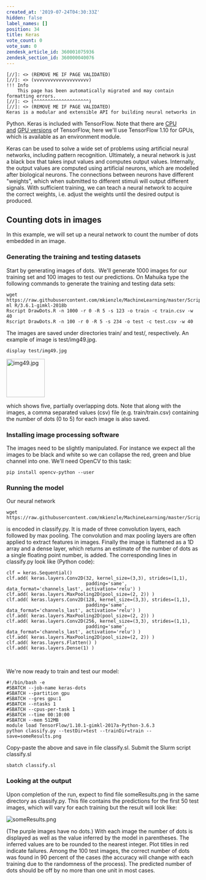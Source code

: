 ```yaml
---
created_at: '2019-07-24T04:30:33Z'
hidden: false
label_names: []
position: 34
title: Keras
vote_count: 0
vote_sum: 0
zendesk_article_id: 360001075936
zendesk_section_id: 360000040076
---
```



    [//]: <> (REMOVE ME IF PAGE VALIDATED)
    [//]: <> (vvvvvvvvvvvvvvvvvvvv)
    !!! Info
        This page has been automatically migrated and may contain formatting errors.
    [//]: <> (^^^^^^^^^^^^^^^^^^^^)
    [//]: <> (REMOVE ME IF PAGE VALIDATED)
    Keras is a modular and extensible API for building neural networks in
Python. Keras is included with TensorFlow. Note that there are [CPU
and](https://support.nesi.org.nz/hc/en-gb/articles/360000997675-TensorFlow-on-CPUs) [GPU
versions](https://support.nesi.org.nz/hc/en-gb/articles/360000990436-TensorFlow) of
TensorFlow, here we'll use TensorFlow 1.10 for GPUs, which is available
as an environment module. 

Keras can be used to solve a wide set of problems using artificial
neural networks, including pattern recognition. Ultimately, a neural
network is just a black box that takes input values and computes output
values. Internally, the output values are computed using artificial
neurons, which are modelled after biological neurons. The connections
between neurons have different "weights", which when submitted to
different stimuli will output different signals. With sufficient
training, we can teach a neural network to acquire the correct weights,
i.e. adjust the weights until the desired output is produced. 

## Counting dots in images

In this example, we will set up a neural network to count the number of
dots embedded in an image.

### Generating the training and testing datasets

Start by generating images of dots.  We'll generate 1000 images for our
training set and 100 images to test our predictions. On Mahuika type the
following commands to generate the training and testing data sets:

    wget https://raw.githubusercontent.com/mkienzle/MachineLearning/master/Scripts/ProduceSyntheticData/DrawDots.R
    ml R/3.6.1-gimkl-2018b
    Rscript DrawDots.R -n 1000 -r 0 -R 5 -s 123 -o train -c train.csv -w 40
    Rscript DrawDots.R -n 100 -r 0 -R 5 -s 234 -o test -c test.csv -w 40

The images are saved under directories train/ and test/, respectively.
An example of image is test/img49.jpg.

    display test/img49.jpg

<img src="assets/images/img49_1.jpg" width="100" height="100"
alt="img49.jpg" />

which shows five, partially overlapping dots. Note that along with the
images, a comma separated values (csv) file (e.g. train/train.csv)
containing the number of dots (0 to 5) for each image is also saved.

### Installing image processing software

The images need to be slightly manipulated. For instance we expect all
the images to be black and white so we can collapse the red, green and
blue channel into one. We'll need OpenCV to this task:

    pip install opencv-python --user

### Running the model

Our neural network

    wget https://raw.githubusercontent.com/mkienzle/MachineLearning/master/Scripts/Conv2D/classify.py

is encoded in classify.py. It is made of three convolution layers, each
followed by max pooling. The convolution and max pooling layers are
often applied to extract features in images. Finally the image is
flattened as a 1D array and a dense layer, which returns an estimate of
the number of dots as a single floating point number, is added. The
corresponding lines in classify.py look like (Python code):

    clf = keras.Sequential()
    clf.add( keras.layers.Conv2D(32, kernel_size=(3,3), strides=(1,1),
                                 padding='same', data_format='channels_last', activation='relu') )
    clf.add( keras.layers.MaxPooling2D(pool_size=(2, 2)) )
    clf.add( keras.layers.Conv2D(128, kernel_size=(3,3), strides=(1,1),
                                 padding='same', data_format='channels_last', activation='relu') )
    clf.add( keras.layers.MaxPooling2D(pool_size=(2, 2)) )
    clf.add( keras.layers.Conv2D(256, kernel_size=(3,3), strides=(1,1),
                                 padding='same', data_format='channels_last', activation='relu') )
    clf.add( keras.layers.MaxPooling2D(pool_size=(2, 2)) )
    clf.add( keras.layers.Flatten() )
    clf.add( keras.layers.Dense(1) )

 

We're now ready to train and test our model:

    #!/bin/bash -e
    #SBATCH --job-name keras-dots
    #SBATCH --partition gpu
    #SBATCH --gres gpu:1
    #SBATCH --ntasks 1
    #SBATCH --cpus-per-task 1
    #SBATCH --time 00:10:00
    #SBATCH --mem 512MB
    module load TensorFlow/1.10.1-gimkl-2017a-Python-3.6.3
    python classify.py --testDir=test --trainDir=train --save=someResults.png

Copy-paste the above and save in file classify.sl. Submit the Slurm
script classify.sl

    sbatch classify.sl

### Looking at the output

Upon completion of the run, expect to find file someResults.png in the
same directory as classify.py. This file contains the predictions for
the first 50 test images, which will vary for each training but the
result will look like: 

![someResults.png](assets/images/someResults_1.png)

(The purple images have no dots.) With each image the number of dots is
displayed as well as the value inferred by the model in parentheses. The
inferred values are to be rounded to the nearest integer. Plot titles in
red indicate failures. Among the 100 test images, the correct number of
dots was found in 90 percent of the cases (the accuracy will change with
each training due to the randomness of the process). The predicted
number of dots should be off by no more than one unit in most cases. 

 

 

 

 
